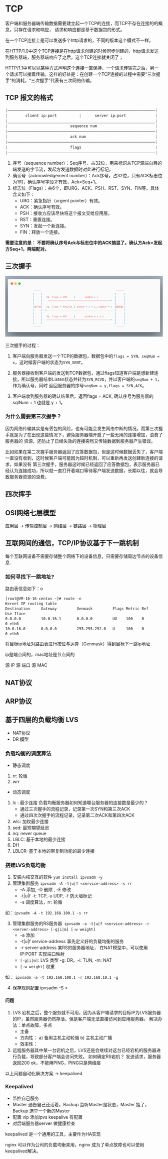# TCP

客户端和服务器端传输数据需要建立起一个TCP的连接，而TCP不存在连接的的概念，只存在请求和响应，
请求和响应都是基于数据包的形式。

在一个TCP连接上是可以发送多个http请求的，不同的版本这个模式不一样。

在HTTP/1.0中这个TCP连接是在http请求创建的时候同步创建的，http请求发送到服务器端，服务器端响应了之后，这个TCP连接就关闭了；

HTTP/1.1中可以以某种方式声明这个连接一直保持，一个请求传输完之后，另一个请求可以接着传输。这样的好处是：在创建一个TCP连接的过程中需要“三次握手”的消耗，“三次握手”代表有三次网络传输。

## TCP 报文的格式
```cpp
|——————————————————————————————————————————————————————————————————|
|        client ip:port          |      server ip:port             |
|__________________________________________________________________|
|                            sequence num                          |
|——————————————————————————————————————————————————————————————————|
|                            ack num                               |
|——————————————————————————————————————————————————————————————————|
|                            flags                                 |
|——————————————————————————————————————————————————————————————————|
```

1. 序号（sequence number）：Seq序号，占32位，用来标识从TCP源端向目的端发送的字节流，发起方发送数据时对此进行标记。
2. 确认号（acknowledgement number）：Ack序号，占32位，只有ACK标志位为1时，确认序号字段才有效，Ack=Seq+1。
3. 标志位（Flags）：共6个，即URG、ACK、PSH、RST、SYN、FIN等。具体含义如下：
   - URG：紧急指针（urgent pointer）有效。
   - ACK：确认序号有效。
   - PSH：接收方应该尽快将这个报文交给应用层。
   - RST：重置连接。
   - SYN：发起一个新连接。
   - FIN：释放一个连接。

**需要注意的是： 不要将确认序号Ack与标志位中的ACK搞混了。确认方Ack=发起方Seq+1，两端配对。**

## 三次握手

![三次握手.png](三次握手.png)

三次握手的过程：

1. 客户端向服务器发送一个TCP的数据包，数据包中的`flags = SYN，seqNum = x`，这时候客户端的状态为`SYN_SENT`。
   
2. 服务器接收到客户端的发送到TCP数据包，通过flags知道客户端是想新建连接，所以服务器结束Listen状态并转为`SYN_RCVD`，并以客户端的`seqNum + 1`，作为确认号，同时
返回服务器的序号`seqNum = y,flags = SYN,ACK`。
   
3. 客户端收到服务器的确认结果后，返回flags = ACK, 确认序号为服务器的sqlNum + 1 也就是 y + 1。

### 为什么需要第三次握手？

因为网络传输其实是有丢包的风险，也有可能会发生网络中断的情况。而第三次握手就是为了在出现这些情况下，避免服务器端开启了一些无用的连接增加，浪费了服务器的
资源，还防止了已经失效的连接突然又传输数据到服务器产生错误。

比如如果在第二次握手服务器返回了应答数据包，但是这时候数据丢失了，客户端一直没有收到，这时候客户端可能因为超时机制，可以重新再发送创建新连接的请求，如果没有
第三次握手，服务器这时候已经返回了应答数据包，表示服务器已经认为连接成功，所以就一直打开着端口等待客户端发送数据，长期以往，就会导致服务器资源的浪费。

## 四次挥手

## OSI网络七层模型

应用层 -> 传输控制层 -> 网络层 -> 链路层 -> 物理层

## 互联网间的通信，TCP/IP协议基于下一跳机制
每个互联网设备不需要存储整个网络下的设备信息，只需要存储周边节点的设备信息.

### 如何寻找下一跳地址?

路由表信息如下：o
```text
[root@VM-16-16-centos ~]# route -n
Kernel IP routing table
Destination     Gateway         Genmask         Flags Metric Ref    Use Iface
0.0.0.0         10.0.16.1       0.0.0.0         UG    100    0        0 eth0
10.0.16.0       0.0.0.0         255.255.252.0   U     100    0        0 eth0
```

将目标ip地址对路由表进行按位与运算（Genmask）得到目标下一跳ip地址

ip是端点间的，mac地址是节点间的

源 IP
源 端口
源 MAC


## NAT协议

## ARP协议

## 




## 基于四层的负载均衡 LVS 

- NAT协议
- DR 模型

### 负载均衡的调度算法

- 静态调度
1. rr: 轮循
2. wrr

- 动态调度
1. lc : 最少连接
   负载均衡服务器如何知道哪台服务器的连接数是最少的？
   * 通过三次握手的流程记录，记录第一次SYN和第三次ACK
   * 通过四次次握手的流程记录，记录第二次ACK和第四次ACK
2. wlc: 加权最少连接
3. sed: 最短期望延迟
4. nq: never queue 
5. LBLC: 基于本地的最少连接
6. DH
7. LBLCR: 基于本地的带复制功能的最少连接

### 搭建LVS负载均衡
1. 安装内核交互的软件 `yum install ipvsadm -y `
2. 管理集群服务 `ipvsadm -A -t|u|f <service-address> -s rr`
   * -A 添加, -D 删除 , -E 修改
   * -t|u|f -t: TCP,-u UDP, -f 防火墙标记
   *  -s 调度算法，rr: 轮循
   
如：`ipvsadm -A -t 192.168.100.1 -s rr`
   
3. 管理集群服务的RS服务器` ipvsadm -a -t|u|f <service-address> -r <server-address> [-g|i|m] [-w weight]`
   * -a 添加
   * -t|u|f service-address 事先定义好的负载均衡的服务
   * -r server-address 某RS的服务器地址， 在NAT模型中，可以使用IP:PORT 实现端口映射
   * `[-g|i|m]`: LVS 类型 -g: DR，-i: TUN, -m: NAT
   * `[-w weight]` 权重
   
如： `ipvsadm -a -t 192.168.100.1 -r 192.168.10.1 -g `

4. 保存规则配置 ipvsadm -S > <filepath>

#### 问题
1. LVS 宕机之后，整个服务就不可用，因为从客户端请求的目标IP为LVS服务器的IP，虽然服务器仍然存活，但是客户端无法直接访问到应用服务器。
   解决办法：单点故障，多点
   - 主备
   * 方向性： a) 备用主机主动轮循 b) 主机主动广播
   * 效率性：
2. 远程服务器其中某一台宕机之后，LVS还是会继续对这台已经宕机的服务器进行负载，导致部分客户端会访问失败。
   如何确定RS宕机？ 发送请求，服务器返回200 ok，不能用PING，PING只是网络层
   
以上问题自动化解决方案 -> keepalived

### Keepalived
- 监控自己服务
- Master 通告自己还活着，Backup 监听Master是状态，Master 挂了，Backup 选举一个新的Master
- 配置 vip 添加ipvs keepalive 有配置
- 对后端服务器server 做健康检查

keepalived 是一个通用的工具，主要作为HA实现

nginx 可以作为公司的负载均衡来用，nginx 成为了单点故障也可以使用keepalived解决。




